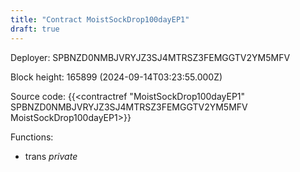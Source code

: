 ```yaml
---
title: "Contract MoistSockDrop100dayEP1"
draft: true
---
```

Deployer: SPBNZD0NMBJVRYJZ3SJ4MTRSZ3FEMGGTV2YM5MFV


 



Block height: 165899 (2024-09-14T03:23:55.000Z)

Source code: {{<contractref "MoistSockDrop100dayEP1" SPBNZD0NMBJVRYJZ3SJ4MTRSZ3FEMGGTV2YM5MFV MoistSockDrop100dayEP1>}}

Functions:

* trans _private_

